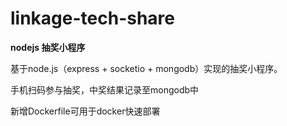 # linkage-tech-share
**nodejs 抽奖小程序**

基于node.js（express + socketio + mongodb）实现的抽奖小程序。

手机扫码参与抽奖，中奖结果记录至mongodb中

新增Dockerfile可用于docker快速部署







